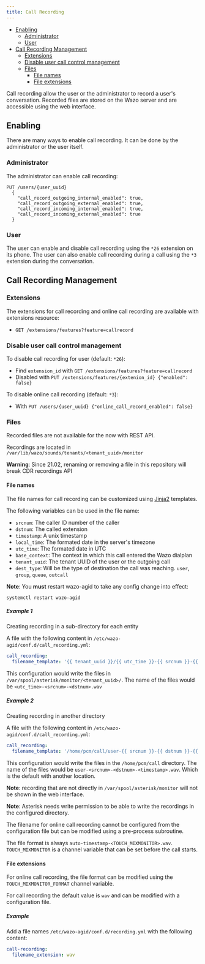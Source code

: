 ```yaml
---
title: Call Recording
---
```


- [Enabling](#enabling)
  - [Administrator](#administrator)
  - [User](#user)
- [Call Recording Management](#call-recording-management)
  - [Extensions](#extensions)
  - [Disable user call control management](#disable-user-call-control-management)
  - [Files](#files)
    - [File names](#file-names)
    - [File extensions](#file-extensions)

Call recording allow the user or the administrator to record a user's conversation. Recorded files
are stored on the Wazo server and are accessible using the web interface.

## Enabling

There are many ways to enable call recording. It can be done by the administrator or the user
itself.

### Administrator

The administrator can enable call recording:

```ascii
PUT /users/{user_uuid}
  {
    "call_record_outgoing_internal_enabled": true,
    "call_record_outgoing_external_enabled": true,
    "call_record_incoming_internal_enabled": true,
    "call_record_incoming_external_enabled": true
  }
```

### User

The user can enable and disable call recording using the `*26` extension on its phone. The user can
also enable call recording during a call using the `*3` extension during the conversation.

## Call Recording Management

### Extensions

The extensions for call recording and online call recording are available with extensions resource:

- `GET /extensions/features?feature=callrecord`

### Disable user call control management

To disable call recording for user (default: `*26`):

- Find `extension_id` with `GET /extensions/features?feature=callrecord`
- Disabled with `PUT /extensions/features/{extenion_id} {"enabled": false}`

To disable online call recording (default: `*3`):

- With `PUT /users/{user_uuid} {"online_call_record_enabled": false}`

### Files

Recorded files are not available for the now with REST API.

Recordings are located in `/var/lib/wazo/sounds/tenants/<tenant_uuid>/monitor`

**Warning**: Since 21.02, renaming or removing a file in this repository will break CDR recordings
API

#### File names

The file names for call recording can be customized using
[Jinja2](http://jinja.pocoo.org/docs/2.9/templates/) templates.

The following variables can be used in the file name:

- `srcnum`: The caller ID number of the caller
- `dstnum`: The called extension
- `timestamp`: A unix timestamp
- `local_time`: The formated date in the server's timezone
- `utc_time`: The formated date in UTC
- `base_context`: The context in which this call entered the Wazo dialplan
- `tenant_uuid`: The tenant UUID of the user or the outgoing call
- `dest_type`: Will be the type of destination the call was reaching. `user`, `group`, `queue`, `outcall`

**Note**: You **must** restart wazo-agid to take any config change into effect:

```shell
systemctl restart wazo-agid
```

##### Example 1

Creating recording in a sub-directory for each entity

A file with the following content in `/etc/wazo-agid/conf.d/call_recording.yml`:

```yaml
call_recording:
  filename_template: '{{ tenant_uuid }}/{{ utc_time }}-{{ srcnum }}-{{ dstnum }}'
```

This configuration would write the files in `/var/spool/asterisk/monitor/<tenant_uuid>/`. The name
of the files would be `<utc_time>-<srcnum>-<dstnum>.wav`

##### Example 2

Creating recording in another directory

A file with the following content in `/etc/wazo-agid/conf.d/call_recording.yml`:

```yaml
call_recording:
  filename_template: '/home/pcm/call/user-{{ srcnum }}-{{ dstnum }}-{{ timestamp }}'
```

This configuration would write the files in the `/home/pcm/call` directory. The name of the files
would be `user-<srcnum>-<dstnum>-<timestamp>.wav`. Which is the default with another location.

**Note**: recording that are not directly in `/var/spool/asterisk/monitor` will not be shown in the
web interface.

**Note**: Asterisk needs write permission to be able to write the recordings in the configured
directory.

The filename for online call recording cannot be configured from the configuration file but can be
modified using a pre-process subroutine.

The file format is always `auto-timestamp-<TOUCH_MIXMONITOR>.wav`. `TOUCH_MIXMONITOR` is a channel
variable that can be set before the call starts.

#### File extensions

For online call recording, the file format can be modified using the `TOUCH_MIXMONITOR_FORMAT`
channel variable.

For call recording the default value is `wav` and can be modified with a configuration file.

##### Example

Add a file names `/etc/wazo-agid/conf.d/recording.yml` with the following content:

```yaml
call-recording:
  filename_extension: wav
```
